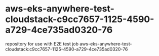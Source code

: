 # aws-eks-anywhere-test-cloudstack-c9cc7657-1125-4590-a729-4ce735ad0320-76
repository for use with E2E test job aws-eks-anywhere-test-cloudstack:c9cc7657-1125-4590-a729-4ce735ad0320-76
